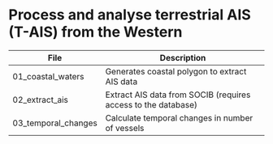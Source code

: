 # Process and analyse terrestrial AIS (T-AIS) from the Western


File               |  Description    
------------------ | -------------------
01_coastal_waters  | Generates coastal polygon to extract AIS data
02_extract_ais     | Extract AIS data from SOCIB (requires access to the database)
03_temporal_changes| Calculate temporal changes in number of vessels


